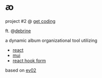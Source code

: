 # ꜵ

project #2 @ <a href="https://www.get-coding.ca/">get coding</a>

ft. @<a href="https://github.com/debrine">debrine</a>

a dynamic album organizational tool utilizing
<ul>
  <li><a href="https://reactjs.org/">react</a></li>
  <li><a href="https://mui.com/">mui</a></li>
  <li><a href="https://react-hook-form.com/">react hook form</a></li>
</ul>

based on <a href="https://github.com/evnwttn/ev02">ev02</a>
